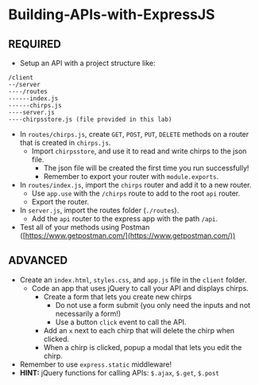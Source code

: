 # Building-APIs-with-ExpressJS
## REQUIRED
* Setup an API with a project structure like:
```
/client
--/server
----/routes
------index.js
------chirps.js
----server.js
----chirpsstore.js (file provided in this lab)
```
* In `routes/chirps.js`, create `GET`, `POST`, `PUT`, `DELETE` methods on a router that is created in `chirps.js`.
    * Import `chirpsstore`, and use it to read and write chirps to the json file.
        * The json file will be created the first time you run successfully!
        * Remember to export your router with `module.exports`.
* In `routes/index.js`, import the `chirps` router and add it to a new router.
    * Use `app.use` with the `/chirps` route to add to the root `api` router.
    * Export the router.
* In `server.js`, import the routes folder (`./routes`).
    * Add the `api` router to the express app with the path `/api`.
* Test all of your methods using Postman ([https://www.getpostman.com/](https://www.getpostman.com/))
## ADVANCED
* Create an `index.html`, `styles.css`, and `app.js` file in the `client` folder.
    * Code an app that uses jQuery to call your API and displays chirps.
        * Create a form that lets you create new chirps
            * Do not use a form submit (you only need the inputs and not necessarily a form!)
            * Use a button `click` event to call the API.
        * Add an `x` next to each chirp that will delete the chirp when clicked.
        * When a chirp is clicked, popup a modal that lets you edit the chirp.
* Remember to use `express.static` middleware!
* **HINT:** jQuery functions for calling APIs: `$.ajax`, `$.get`, `$.post`